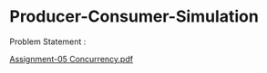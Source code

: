 # Producer-Consumer-Simulation
 

Problem Statement :

[Assignment-05 Concurrency.pdf](https://github.com/AmrMomtaz/Producer-Consumer-Simulation/files/6447348/Assignment-05.Concurrency.pdf)
